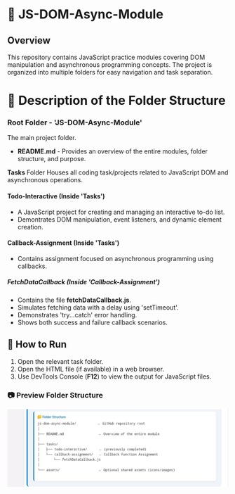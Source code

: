 # 📁 JS-DOM-Async-Module

## Overview
This repository contains JavaScript practice modules covering DOM manipulation and asynchronous programming concepts. The project is organized into multiple folders for easy navigation and task separation.

# 📂 Description of the Folder Structure

### **Root Folder** - 'JS-DOM-Async-Module'
The main project folder.
- **README.md** - Provides an overview of the entire modules, folder structure, and purpose.

**Tasks** Folder
Houses all coding task/projects related to JavaScript DOM and asynchronous operations.

#### **Todo-Interactive** (Inside 'Tasks')
- A JavaScript project for creating and managing an interactive to-do list.
- Demontrates DOM manipulation, event listeners, and dynamic element creation.

#### **Callback-Assignment** (Inside 'Tasks')
- Contains assignment focused on asynchronous programming using callbacks.

##### **FetchDataCallback** (Inside 'Callback-Assignment')
- Contains the file
**fetchDataCallback.js**.
- Simulates fetching data with a delay using 'setTimeout'.
- Demonstrates 'try...catch' error handling.
- Shows both success and failure callback scenarios.


## 🚀 How to Run
1. Open the relevant task folder.
2. Open the HTML file (if available) in a web browser.
3. Use DevTools Console (**F12**) to view the output for JavaScript files.

### 📷 Preview Folder Structure

![Folder Structure Screenshot](<./asset/Folder structure.png>)